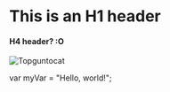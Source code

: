 # This is an H1 header
#### H4 header? :O


![Topguntocat](https://octodex.github.com/images/topguntocat.png)


var myVar = "Hello, world!";
